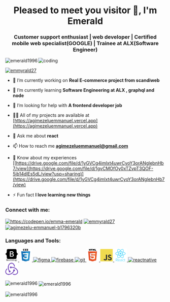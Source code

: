 <h1 align="center">Pleased to meet you visitor 👋, I'm Emerald</h1>
<h3 align="center">Customer support enthusiast | web developer | Certified mobile web specialist(GOOGLE) | Trainee at ALX(Software Engineer)</h3>
<img align="right" alt="coding" width="400" src="https://encrypted-tbn0.gstatic.com/images?q=tbn:ANd9GcTNUvPwcjrYNWQG10Chtdy23kd9_dJTmL_M9w&usqp=CAU"/>

<p align="left"> <img src="https://komarev.com/ghpvc/?username=emerald1996&label=Profile%20views&color=0e75b6&style=flat" alt="emerald1996" /> </p>

<p align="left"> <a href="https://twitter.com/emmyrald27" target="blank"><img src="https://img.shields.io/twitter/follow/emmyrald27?logo=twitter&style=for-the-badge" alt="emmyrald27" /></a> </p>

- 🔭 I’m currently working on **Real E-commerce project from scandiweb**

- 🌱 I’m currently learning **Software Engineering at ALX , graphql and node**

- 🤝 I’m looking for help with **A frontend developer job**

- 👨‍💻 All of my projects are available at [https://agimezeluemmanuel.vercel.app](https://agimezeluemmanuel.vercel.app)

- 💬 Ask me about **react**

- 📫 How to reach me **agimezeluemmanuel@gmail.com**

- 📄 Know about my experiences [[https://drive.google.com/file/d/1yGVCg4imlxt4uwrCyoY3orANglebnHb7/view](https://drive.google.com/file/d/1gvCMOfOy0xTZvpT3QOF-5ib14dlEs5dL/view?usp=sharing)](https://drive.google.com/file/d/1yGVCg4imlxt4uwrCyoY3orANglebnHb7/view)

- ⚡ Fun fact **I love learning new things**

<h3 align="left">Connect with me:</h3>
<p align="left">
<a href="https://codepen.io/https://codepen.io/emma-emerald" target="blank"><img align="center" src="https://raw.githubusercontent.com/rahuldkjain/github-profile-readme-generator/master/src/images/icons/Social/codepen.svg" alt="https://codepen.io/emma-emerald" height="30" width="40" /></a>
<a href="https://twitter.com/emmyrald27" target="blank"><img align="center" src="https://raw.githubusercontent.com/rahuldkjain/github-profile-readme-generator/master/src/images/icons/Social/twitter.svg" alt="emmyrald27" height="30" width="40" /></a>
<a href="https://linkedin.com/in/agimezelu-emmanuel-b1796320b" target="blank"><img align="center" src="https://raw.githubusercontent.com/rahuldkjain/github-profile-readme-generator/master/src/images/icons/Social/linked-in-alt.svg" alt="agimezelu-emmanuel-b1796320b" height="30" width="40" /></a>
</p>

<h3 align="left">Languages and Tools:</h3>
<p align="left"> <a href="https://getbootstrap.com" target="_blank" rel="noreferrer"> <img src="https://raw.githubusercontent.com/devicons/devicon/master/icons/bootstrap/bootstrap-plain-wordmark.svg" alt="bootstrap" width="40" height="40"/> </a> <a href="https://www.w3schools.com/css/" target="_blank" rel="noreferrer"> <img src="https://raw.githubusercontent.com/devicons/devicon/master/icons/css3/css3-original-wordmark.svg" alt="css3" width="40" height="40"/> </a> <a href="https://www.figma.com/" target="_blank" rel="noreferrer"> <img src="https://www.vectorlogo.zone/logos/figma/figma-icon.svg" alt="figma" width="40" height="40"/> </a> <a href="https://firebase.google.com/" target="_blank" rel="noreferrer"> <img src="https://www.vectorlogo.zone/logos/firebase/firebase-icon.svg" alt="firebase" width="40" height="40"/> </a> <a href="https://git-scm.com/" target="_blank" rel="noreferrer"> <img src="https://www.vectorlogo.zone/logos/git-scm/git-scm-icon.svg" alt="git" width="40" height="40"/> </a> <a href="https://www.w3.org/html/" target="_blank" rel="noreferrer"> <img src="https://raw.githubusercontent.com/devicons/devicon/master/icons/html5/html5-original-wordmark.svg" alt="html5" width="40" height="40"/> </a> <a href="https://developer.mozilla.org/en-US/docs/Web/JavaScript" target="_blank" rel="noreferrer"> <img src="https://raw.githubusercontent.com/devicons/devicon/master/icons/javascript/javascript-original.svg" alt="javascript" width="40" height="40"/> </a> <a href="https://www.mongodb.com/" target="_blank" rel="noreferrer">  <a href="https://reactjs.org/" target="_blank" rel="noreferrer"> <img src="https://raw.githubusercontent.com/devicons/devicon/master/icons/react/react-original-wordmark.svg" alt="react" width="40" height="40"/> </a> <a href="https://reactnative.dev/" target="_blank" rel="noreferrer"> <img src="https://reactnative.dev/img/header_logo.svg" alt="reactnative" width="40" height="40"/> </a> <a href="https://redux.js.org" target="_blank" rel="noreferrer"> <img src="https://raw.githubusercontent.com/devicons/devicon/master/icons/redux/redux-original.svg" alt="redux" width="40" height="40"/> </a> </p>

<p><img align="left" src="https://github-readme-stats.vercel.app/api/top-langs?username=emerald1996&show_icons=true&locale=en&layout=compact" alt="emerald1996" /></p>

<p>&nbsp;<img align="center" src="https://github-readme-stats.vercel.app/api?username=emerald1996&show_icons=true&locale=en" alt="emerald1996" /></p>

<p><img align="center" src="https://github-readme-streak-stats.herokuapp.com/?user=emerald1996&" alt="emerald1996" /></p>
